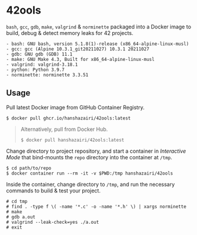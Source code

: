 # 42ools

`bash`, `gcc`, `gdb`, `make`, `valgrind` & `norminette` packaged into a Docker image to build, debug & detect memory leaks for 42 projects.

```
- bash: GNU bash, version 5.1.8(1)-release (x86_64-alpine-linux-musl)
- gcc: gcc (Alpine 10.3.1_git20211027) 10.3.1 20211027
- gdb: GNU gdb (GDB) 11.1
- make: GNU Make 4.3, Built for x86_64-alpine-linux-musl
- valgrind: valgrind-3.18.1
- python: Python 3.9.7
- norminette: norminette 3.3.51
```

## Usage

Pull latest Docker image from GitHub Container Registry.
```
$ docker pull ghcr.io/hanshazairi/42ools:latest
```
>Alternatively, pull from Docker Hub.
>```
>$ docker pull hanshazairi/42ools:latest
>```

Change directory to project repository, and start a container in _Interactive Mode_ that bind-mounts the `repo` directory into the container at `/tmp`.
```
$ cd path/to/repo
$ docker container run --rm -it -v $PWD:/tmp hanshazairi/42ools
```

Inside the container, change directory to `/tmp`, and run the necessary commands to build & test your project.
```
# cd tmp
# find . -type f \( -name '*.c' -o -name '*.h' \) | xargs norminette
# make
# gdb a.out
# valgrind --leak-check=yes ./a.out
# exit
```
